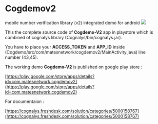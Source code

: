 # Cogdemov2
mobile number verification library (v2) integrated demo for android
![](https://raw.githubusercontent.com/cognalys/Cogdemov2/master/cogdemo.gif)

This the complete source code of **Cogdemo-V2** app in playstore which is combined of cognalys library (Cognalys/bin/cognalys.jar).

You have to place your **ACCESS_TOKEN** and **APP_ID** inside (Cogdemo/src/com/matesnetwork/cogdemov2/MainActivity.java) line number (43,45).

The working demo **Cogdemo-V2** is published on google play store :

[https://play.google.com/store/apps/details?id=com.matesnetwork.cogdemov2](https://play.google.com/store/apps/details?id=com.matesnetwork.cogdemov2)


For documentaion :


[https://cognalys.freshdesk.com/solution/categories/5000158767](https://cognalys.freshdesk.com/solution/categories/5000158767)



